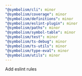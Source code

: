 ```yaml
---
"@symbolism/cli": minor
"@symbolism/coverage": minor
"@symbolism/definitions": minor
"@symbolism/eslint-plugin": minor
"@symbolism/paths": minor
"@symbolism/symbol-table": minor
"@symbolism/test": minor
"@symbolism/ts-debug": minor
"@symbolism/ts-utils": minor
"@symbolism/type-eval": minor
"@symbolism/utils": minor
---
```


Add eslint rules
